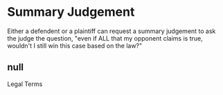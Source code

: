 # Summary Judgement

Either a defendent or a plaintiff can request a summary judgement to ask the judge the question, "even if ALL that my opponent claims is true, wouldn't I still win this case based on the law?"

## null

Legal Terms

